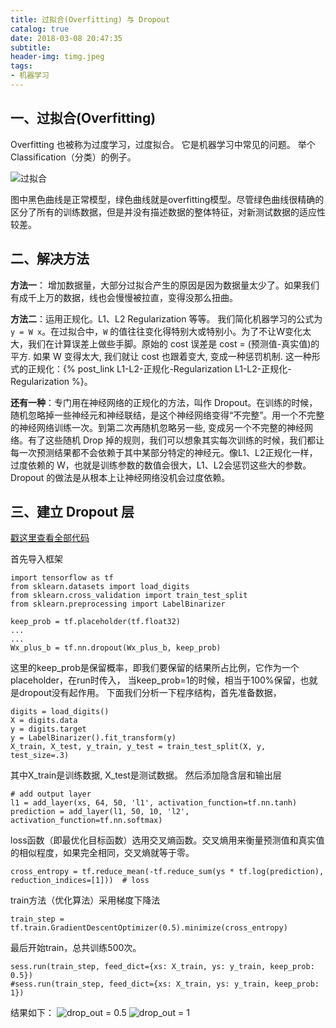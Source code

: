 ```yaml
---
title: 过拟合(Overfitting) 与 Dropout
catalog: true
date: 2018-03-08 20:47:35
subtitle:
header-img: timg.jpeg
tags:
- 机器学习
---
```

## 一、过拟合(Overfitting)
Overfitting 也被称为过度学习，过度拟合。 它是机器学习中常见的问题。 举个Classification（分类）的例子。

![过拟合](http://upload-images.jianshu.io/upload_images/2708793-76b8536ec6f1bb06.png?imageMogr2/auto-orient/strip%7CimageView2/2/w/1240)

图中黑色曲线是正常模型，绿色曲线就是overfitting模型。尽管绿色曲线很精确的区分了所有的训练数据，但是并没有描述数据的整体特征，对新测试数据的适应性较差。

## 二、解决方法
**方法一**： 增加数据量，大部分过拟合产生的原因是因为数据量太少了。如果我们有成千上万的数据，线也会慢慢被拉直，变得没那么扭曲。

**方法二**：运用正规化。L1、L2 Regularization 等等。 我们简化机器学习的公式为 `y = W x`。在过拟合中，`W` 的值往往变化得特别大或特别小。为了不让W变化太大，我们在计算误差上做些手脚。原始的 cost 误差是 cost = (预测值-真实值)的平方. 如果 W 变得太大, 我们就让 cost 也跟着变大, 变成一种惩罚机制. 这一种形式的正规化：{% post_link L1-L2-正规化-Regularization L1-L2-正规化-Regularization %}。

**还有一种**：专门用在神经网络的正规化的方法，叫作 Dropout。在训练的时候，随机忽略掉一些神经元和神经联结，是这个神经网络变得“不完整”。用一个不完整的神经网络训练一次。到第二次再随机忽略另一些, 变成另一个不完整的神经网络。有了这些随机 Drop 掉的规则，我们可以想象其实每次训练的时候，我们都让每一次预测结果都不会依赖于其中某部分特定的神经元。像L1、L2正规化一样，过度依赖的 W，也就是训练参数的数值会很大，L1、L2会惩罚这些大的参数。Dropout 的做法是从根本上让神经网络没机会过度依赖。

## 三、建立 Dropout 层
[戳这里查看全部代码](https://github.com/hezongjiang/TensorflowDemos/blob/master/dropout.py)

首先导入框架
```
import tensorflow as tf
from sklearn.datasets import load_digits
from sklearn.cross_validation import train_test_split
from sklearn.preprocessing import LabelBinarizer
```
```
keep_prob = tf.placeholder(tf.float32)
...
...
Wx_plus_b = tf.nn.dropout(Wx_plus_b, keep_prob)
```
这里的keep_prob是保留概率，即我们要保留的结果所占比例，它作为一个placeholder，在run时传入， 当keep_prob=1的时候，相当于100%保留，也就是dropout没有起作用。 下面我们分析一下程序结构，首先准备数据，

```
digits = load_digits()
X = digits.data
y = digits.target
y = LabelBinarizer().fit_transform(y)
X_train, X_test, y_train, y_test = train_test_split(X, y, test_size=.3)
```
其中X_train是训练数据, X_test是测试数据。 然后添加隐含层和输出层
```
# add output layer
l1 = add_layer(xs, 64, 50, 'l1', activation_function=tf.nn.tanh)
prediction = add_layer(l1, 50, 10, 'l2', activation_function=tf.nn.softmax)
```
loss函数（即最优化目标函数）选用交叉熵函数。交叉熵用来衡量预测值和真实值的相似程度，如果完全相同，交叉熵就等于零。

```
cross_entropy = tf.reduce_mean(-tf.reduce_sum(ys * tf.log(prediction), reduction_indices=[1]))  # loss
```
train方法（优化算法）采用梯度下降法
```
train_step = tf.train.GradientDescentOptimizer(0.5).minimize(cross_entropy)
```
最后开始train，总共训练500次。
```
sess.run(train_step, feed_dict={xs: X_train, ys: y_train, keep_prob: 0.5})
#sess.run(train_step, feed_dict={xs: X_train, ys: y_train, keep_prob: 1})
```
结果如下：
![drop_out = 0.5](http://upload-images.jianshu.io/upload_images/2708793-1a65f27af65c2303.png?imageMogr2/auto-orient/strip%7CimageView2/2/w/1240)
![drop_out = 1](http://upload-images.jianshu.io/upload_images/2708793-f62f7ca0436aca06.png?imageMogr2/auto-orient/strip%7CimageView2/2/w/1240)
